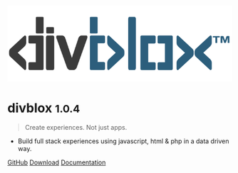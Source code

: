 <!-- _coverpage.md -->

![logo](_media/divblox-logo-1.png)

# divblox <small>1.0.4</small>

> Create experiences. Not just apps.

- Build full stack experiences using javascript, html & php in a data driven way.

[GitHub](https://github.com/divblox/divblox/)
[Download](https://github.com/divblox/divblox/)
[Documentation](#what-is-divblox)
